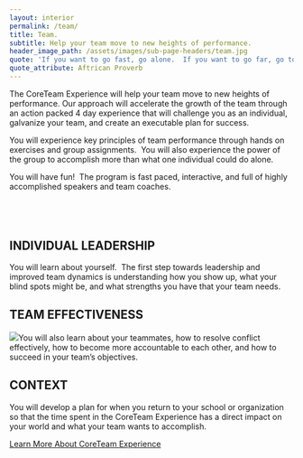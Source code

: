 ```yaml
---
layout: interior
permalink: /team/
title: Team.
subtitle: Help your team move to new heights of performance.
header_image_path: /assets/images/sub-page-headers/team.jpg
quote: 'If you want to go fast, go alone.  If you want to go far, go together.'
quote_attribute: Aftrican Proverb
---
```



The CoreTeam Experience will help your team move to new heights of performance. Our approach will accelerate the growth of the team through an action packed 4 day experience that will challenge you as an individual, galvanize your team, and create an executable plan for success.

You will experience key principles of team performance through hands on exercises and group assignments.&nbsp; You will also experience the power of the group to accomplish more than what one individual could do alone.

You will have fun!&nbsp; The program is fast paced, interactive, and full of highly accomplished speakers and team coaches.

## &nbsp;

## **INDIVIDUAL LEADERSHIP**

You will learn about yourself.&nbsp; The first step towards leadership and improved team dynamics is understanding how you show up, what your blind spots might be, and what strengths you have that your team needs.

## TEAM EFFECTIVENESS

![](file:///C:/Users/Tamra/AppData/Local/Temp/msohtmlclip1/01/clip_image002.png)You will also learn about your teammates, how to resolve conflict effectively, how to become more accountable to each other, and how to succeed in your team’s objectives.

## CONTEXT

You will develop a plan for when you return to your school or organization so that the time spent in the CoreTeam Experience has a direct impact on your world and what your team wants to accomplish.

<div class="btn"><a href="http://coreteamexperience.com/" target="blank">Learn More About CoreTeam Experience</a></div>
